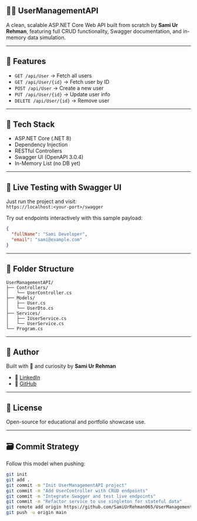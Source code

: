 
## 🧑‍💼 UserManagementAPI

A clean, scalable ASP.NET Core Web API built from scratch by **Sami Ur Rehman**, featuring full CRUD functionality, Swagger documentation, and in-memory data simulation.

---

## 🚀 Features

- `GET /api/User` → Fetch all users  
- `GET /api/User/{id}` → Fetch user by ID  
- `POST /api/User` → Create a new user  
- `PUT /api/User/{id}` → Update user info  
- `DELETE /api/User/{id}` → Remove user

---

## 🔧 Tech Stack

- ASP.NET Core (.NET 8)  
- Dependency Injection  
- RESTful Controllers  
- Swagger UI (OpenAPI 3.0.4)  
- In-Memory List (no DB yet)

---

## 🧪 Live Testing with Swagger UI

Just run the project and visit:  
`https://localhost:<your-port>/swagger`

Try out endpoints interactively with this sample payload:

```json
{
  "fullName": "Sami Developer",
  "email": "sami@example.com"
}
```

---

## 📂 Folder Structure

```
UserManagementAPI/
├── Controllers/
│   └── UserController.cs
├── Models/
│   ├── User.cs
│   └── UserDto.cs
├── Services/
│   ├── IUserService.cs
│   └── UserService.cs
└── Program.cs
```

---

## 👤 Author

Built with 💙 and curiosity by **Sami Ur Rehman**

- 🔗 [LinkedIn](https://www.linkedin.com/in/samiurrehman065)  
- 🔗 [GitHub](https://github.com/SamiUrRehman065)

---

## 💬 License

Open-source for educational and portfolio showcase use.

---

## 🗃️ Commit Strategy

Follow this model when pushing:

```bash
git init
git add .
git commit -m "Init UserManagementAPI project"
git commit -m "Add UserController with CRUD endpoints"
git commit -m "Integrate Swagger and test live endpoints"
git commit -m "Refactor service to use singleton for stateful data"
git remote add origin https://github.com/SamiUrRehman065/UserManagementAPI.git
git push -u origin main
```
```


